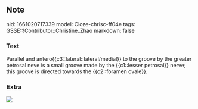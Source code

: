 ## Note
nid: 1661020717339
model: Cloze-chrisc-ff04e
tags: GSSE::!Contributor::Christine_Zhao
markdown: false

### Text
<div>
  <div>
    <div>
      <div>
        Parallel and antero{{c3::lateral::lateral/medial}} to the
        groove by the greater petrosal neve is a small groove made
        by the {{c1::lesser petrosal}} nerve; this groove is
        directed towards the {{c2::foramen ovale}}.
      </div>
    </div>
  </div>
</div>

### Extra
<img src="paste-13b0a3ef2f1634882e5bbb9152abe8dfba30c956.jpg">
